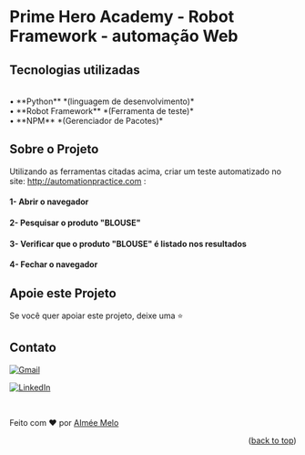 <a name="readme-top"></a>


  <a href="https://github.com/aimeemelo/RobotProjectAutomation"></a>

<h1 align=> Prime Hero Academy - Robot Framework - automação Web</h1>

## Tecnologias utilizadas

<br/>
• **Python** *(linguagem de desenvolvimento)*
<br/>
• **Robot Framework** *(Ferramenta de teste)*
<br/>
• **NPM** *(Gerenciador de Pacotes)*

## Sobre o Projeto
Utilizando as ferramentas citadas acima, criar um teste automatizado no site: http://automationpractice.com :


#### 1- Abrir o navegador

#### 2- Pesquisar o produto "BLOUSE"

#### 3- Verificar que o produto "BLOUSE" é listado nos resultados

#### 4-  Fechar o navegador



## Apoie este Projeto
Se você quer apoiar este projeto, deixe uma ⭐

## Contato
<a href="mailto:aimeemflins@gmail.com">![Gmail](https://img.shields.io/badge/Gmail-D14836?style=for-the-badge&logo=gmail&logoColor=white)</a>
 
<a href="https://www.linkedin.com/in/aimeemelo/" target="_blank">![LinkedIn](https://img.shields.io/badge/LinkedIn-0077B5?style=for-the-badge&logo=linkedin&logoColor=white)</a> 

<br/>



Feito com ❤️ por [ AImée Melo ](https://github.com/aimeemelo)

<p align="right">(<a href="http">back to top</a>)</p>
